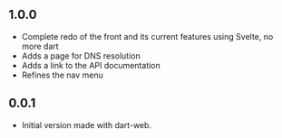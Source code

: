 ## 1.0.0

- Complete redo of the front and its current features using Svelte, no more dart
- Adds a page for DNS resolution 
- Adds a link to the API documentation
- Refines the nav menu

## 0.0.1

- Initial version made with dart-web.
